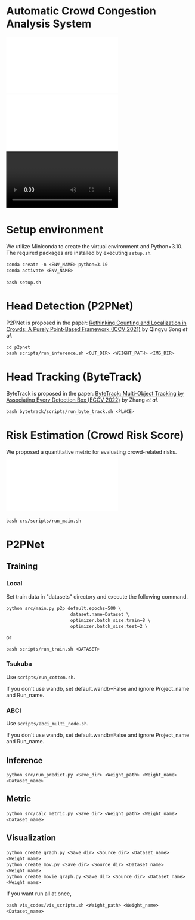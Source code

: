 # Automatic Crowd Congestion Analysis System
![System Overview](figs/pipeline.pdf)
![System Overview](figs/heatmap.pdf)
![System Overview](figs/overview.mp4)

# Setup environment

We utilize Miniconda to create the virtual environment and Python=3.10.  
The required packages are installed by executing `setup.sh`.

```
conda create -n <ENV_NAME> python=3.10
conda activate <ENV_NAME>

bash setup.sh
```

# Head Detection (P2PNet)
P2PNet is proposed in the paper:
[Rethinking Counting and Localization in Crowds: A Purely Point-Based Framework (ICCV 2021)](https://openaccess.thecvf.com/content/ICCV2021/html/Song_Rethinking_Counting_and_Localization_in_Crowds_A_Purely_Point-Based_Framework_ICCV_2021_paper.html)
by Qingyu Song *et al.*
```
cd p2pnet
bash scripts/run_inference.sh <OUT_DIR> <WEIGHT_PATH> <IMG_DIR>
```

# Head Tracking (ByteTrack)
ByteTrack is proposed in the paper:
[ByteTrack: Multi-Object Tracking by Associating Every Detection Box (ECCV 2022)](https://arxiv.org/abs/2110.06864)
by Zhang *et al.*
```
bash bytetrack/scripts/run_byte_track.sh <PLACE>
```

# Risk Estimation (Crowd Risk Score)
We proposed a quantitative metric for evaluating crowd-related risks.
![Process for computing Crowd Risk Score (CRS).](figs/pipeline.pdf)
```
bash crs/scripts/run_main.sh
```

# P2PNet

## Training

### Local
Set train data in "datasets" directory and execute the following command.

```
python src/main.py p2p default.epochs=500 \
                        dataset.name=Dataset \
                        optimizer.batch_size.train=8 \
                        optimizer.batch_size.test=2 \
```
or 
```
bash scripts/run_train.sh <DATASET>
```

### Tsukuba

Use `scripts/run_cotton.sh`.

If you don't use wandb, set default.wandb=False and ignore Project_name and Run_name.

### ABCI

Use `scripts/abci_multi_node.sh`.

If you don't use wandb, set default.wandb=False and ignore Project_name and Run_name.

## Inference

```
python src/run_predict.py <Save_dir> <Weight_path> <Weight_name> <Dataset_name>
```

## Metric

```
python src/calc_metric.py <Save_dir> <Weight_path> <Weight_name> <Dataset_name>
```


## Visualization

```
python create_graph.py <Save_dir> <Source_dir> <Dataset_name> <Weight_name>
python create_mov.py <Save_dir> <Source_dir> <Dataset_name> <Weight_name>
python create_movie_graph.py <Save_dir> <Source_dir> <Dataset_name> <Weight_name>
```

If you want run all at once,
```
bash vis_codes/vis_scripts.sh <Weight_path> <Weight_name> <Dataset_name>
```

